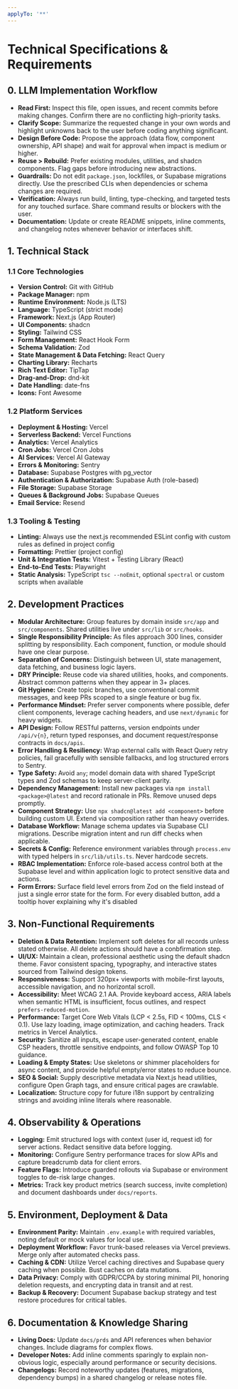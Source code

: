 ```yaml
---
applyTo: '**'
---
```


# **Technical Specifications & Requirements**

## **0. LLM Implementation Workflow**

- **Read First:** Inspect this file, open issues, and recent commits before making changes. Confirm there are no conflicting high-priority tasks.
- **Clarify Scope:** Summarize the requested change in your own words and highlight unknowns back to the user before coding anything significant.
- **Design Before Code:** Propose the approach (data flow, component ownership, API shape) and wait for approval when impact is medium or higher.
- **Reuse > Rebuild:** Prefer existing modules, utilities, and shadcn components. Flag gaps before introducing new abstractions.
- **Guardrails:** Do not edit `package.json`, lockfiles, or Supabase migrations directly. Use the prescribed CLIs when dependencies or schema changes are required.
- **Verification:** Always run build, linting, type-checking, and targeted tests for any touched surface. Share command results or blockers with the user.
- **Documentation:** Update or create README snippets, inline comments, and changelog notes whenever behavior or interfaces shift.

## **1. Technical Stack**

### **1.1 Core Technologies**

- **Version Control:** Git with GitHub
- **Package Manager:** npm
- **Runtime Environment:** Node.js (LTS)
- **Language:** TypeScript (strict mode)
- **Framework:** Next.js (App Router)
- **UI Components:** shadcn
- **Styling:** Tailwind CSS
- **Form Management:** React Hook Form
- **Schema Validation:** Zod
- **State Management & Data Fetching:** React Query
- **Charting Library:** Recharts
- **Rich Text Editor:** TipTap
- **Drag-and-Drop:** dnd-kit
- **Date Handling:** date-fns
- **Icons:** Font Awesome

### **1.2 Platform Services**

- **Deployment & Hosting:** Vercel
- **Serverless Backend:** Vercel Functions
- **Analytics:** Vercel Analytics
- **Cron Jobs:** Vercel Cron Jobs
- **AI Services:** Vercel AI Gateway
- **Errors & Monitoring:** Sentry
- **Database:** Supabase Postgres with pg_vector
- **Authentication & Authorization:** Supabase Auth (role-based)
- **File Storage:** Supabase Storage
- **Queues & Background Jobs:** Supabase Queues
- **Email Service:** Resend

### **1.3 Tooling & Testing**

- **Linting:** Always use the next.js recommended ESLint config with custom rules as defined in project config
- **Formatting:** Prettier (project config)
- **Unit & Integration Tests:** Vitest + Testing Library (React)
- **End-to-End Tests:** Playwright
- **Static Analysis:** TypeScript `tsc --noEmit`, optional `spectral` or custom scripts when available

## **2. Development Practices**

- **Modular Architecture:** Group features by domain inside `src/app` and `src/components`. Shared utilities live under `src/lib` or `src/hooks`.
- **Single Responsibility Principle:** As files approach 300 lines, consider splitting by responsibility. Each component, function, or module should have one clear purpose.
- **Separation of Concerns:** Distinguish between UI, state management, data fetching, and business logic layers.
- **DRY Principle:** Reuse code via shared utilities, hooks, and components. Abstract common patterns when they appear in 3+ places.
- **Git Hygiene:** Create topic branches, use conventional commit messages, and keep PRs scoped to a single feature or bug fix.
- **Performance Mindset:** Prefer server components where possible, defer client components, leverage caching headers, and use `next/dynamic` for heavy widgets.
- **API Design:** Follow RESTful patterns, version endpoints under `/api/v{n}`, return typed responses, and document request/response contracts in `docs/apis`.
- **Error Handling & Resiliency:** Wrap external calls with React Query retry policies, fail gracefully with sensible fallbacks, and log structured errors to Sentry.
- **Type Safety:** Avoid `any`; model domain data with shared TypeScript types and Zod schemas to keep server-client parity.
- **Dependency Management:** Install new packages via `npm install <package>@latest` and record rationale in PRs. Remove unused deps promptly.
- **Component Strategy:** Use `npx shadcn@latest add <component>` before building custom UI. Extend via composition rather than heavy overrides.
- **Database Workflow:** Manage schema updates via Supabase CLI migrations. Describe migration intent and run diff checks when applicable.
- **Secrets & Config:** Reference environment variables through `process.env` with typed helpers in `src/lib/utils.ts`. Never hardcode secrets.
- **RBAC Implementation:** Enforce role-based access control both at the Supabase level and within application logic to protect sensitive data and actions.
- **Form Errors:** Surface field level errors from Zod on the field instead of just a single error state for the form. For every disabled button, add a tooltip hover explaining why it's disabled

## **3. Non-Functional Requirements**

- **Deletion & Data Retention:** Implement soft deletes for all records unless stated otherwise. All delete actions should have a conbfirmation step.
- **UI/UX:** Maintain a clean, professional aesthetic using the default shadcn theme. Favor consistent spacing, typography, and interactive states sourced from Tailwind design tokens.
- **Responsiveness:** Support 320px+ viewports with mobile-first layouts, accessible navigation, and no horizontal scroll.
- **Accessibility:** Meet WCAG 2.1 AA. Provide keyboard access, ARIA labels when semantic HTML is insufficient, focus outlines, and respect `prefers-reduced-motion`.
- **Performance:** Target Core Web Vitals (LCP < 2.5s, FID < 100ms, CLS < 0.1). Use lazy loading, image optimization, and caching headers. Track metrics in Vercel Analytics.
- **Security:** Sanitize all inputs, escape user-generated content, enable CSP headers, throttle sensitive endpoints, and follow OWASP Top 10 guidance.
- **Loading & Empty States:** Use skeletons or shimmer placeholders for async content, and provide helpful empty/error states to reduce bounce.
- **SEO & Social:** Supply descriptive metadata via Next.js head utilities, configure Open Graph tags, and ensure critical pages are crawlable.
- **Localization:** Structure copy for future i18n support by centralizing strings and avoiding inline literals where reasonable.

## **4. Observability & Operations**

- **Logging:** Emit structured logs with context (user id, request id) for server actions. Redact sensitive data before logging.
- **Monitoring:** Configure Sentry performance traces for slow APIs and capture breadcrumb data for client errors.
- **Feature Flags:** Introduce guarded rollouts via Supabase or environment toggles to de-risk large changes.
- **Metrics:** Track key product metrics (search success, invite completion) and document dashboards under `docs/reports`.

## **5. Environment, Deployment & Data**

- **Environment Parity:** Maintain `.env.example` with required variables, noting default or mock values for local use.
- **Deployment Workflow:** Favor trunk-based releases via Vercel previews. Merge only after automated checks pass.
- **Caching & CDN:** Utilize Vercel caching directives and Supabase query caching when possible. Bust caches on data mutations.
- **Data Privacy:** Comply with GDPR/CCPA by storing minimal PII, honoring deletion requests, and encrypting data in transit and at rest.
- **Backup & Recovery:** Document Supabase backup strategy and test restore procedures for critical tables.

## **6. Documentation & Knowledge Sharing**

- **Living Docs:** Update `docs/prds` and API references when behavior changes. Include diagrams for complex flows.
- **Developer Notes:** Add inline comments sparingly to explain non-obvious logic, especially around performance or security decisions.
- **Changelogs:** Record noteworthy updates (features, migrations, dependency bumps) in a shared changelog or release notes file.
